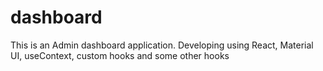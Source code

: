 # dashboard
This is an Admin dashboard application. Developing using React, Material UI, useContext, custom hooks and some other hooks
